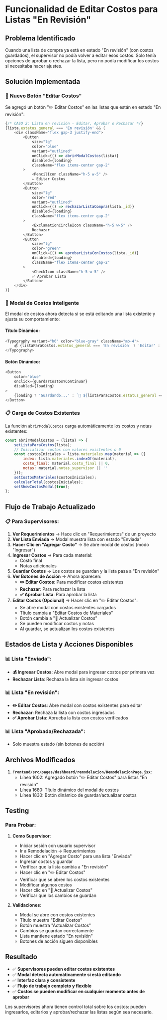 # Funcionalidad de Editar Costos para Listas "En Revisión"

## Problema Identificado

Cuando una lista de compra ya está en estado "En revisión" (con costos guardados), el supervisor no podía volver a editar esos costos. Solo tenía opciones de aprobar o rechazar la lista, pero no podía modificar los costos si necesitaba hacer ajustes.

## Solución Implementada

### 🔧 **Nuevo Botón "Editar Costos"**

Se agregó un botón "✏️ Editar Costos" en las listas que están en estado "En revisión":

```javascript
{/* CASO 2: Lista en revisión - Editar, Aprobar o Rechazar */}
{lista.estatus_general === 'En revisión' && (
    <div className="flex gap-3 justify-end">
        <Button
            size="lg"
            color="blue"
            variant="outlined"
            onClick={() => abrirModalCostos(lista)}
            disabled={loading}
            className="flex items-center gap-2"
        >
            <PencilIcon className="h-5 w-5" />
            ✏️ Editar Costos
        </Button>
        <Button
            size="lg"
            color="red"
            variant="outlined"
            onClick={() => rechazarListaCompra(lista._id)}
            disabled={loading}
            className="flex items-center gap-2"
        >
            <ExclamationCircleIcon className="h-5 w-5" />
            Rechazar
        </Button>
        <Button
            size="lg"
            color="green"
            onClick={() => aprobarListaConCostos(lista._id)}
            disabled={loading}
            className="flex items-center gap-2"
        >
            <CheckIcon className="h-5 w-5" />
            ✅ Aprobar Lista
        </Button>
    </div>
)}
```

### 🎯 **Modal de Costos Inteligente**

El modal de costos ahora detecta si se está editando una lista existente y ajusta su comportamiento:

#### **Título Dinámico:**
```javascript
<Typography variant="h6" color="blue-gray" className="mb-4">
    💰 {listaParaCostos.estatus_general === 'En revisión' ? 'Editar' : 'Ingresar'} Costos de Materiales
</Typography>
```

#### **Botón Dinámico:**
```javascript
<Button
    color="blue"
    onClick={guardarCostosYContinuar}
    disabled={loading}
>
    {loading ? 'Guardando...' : `💾 ${listaParaCostos.estatus_general === 'En revisión' ? 'Actualizar' : 'Guardar'} Costos`}
</Button>
```

### 📋 **Carga de Costos Existentes**

La función `abrirModalCostos` carga automáticamente los costos y notas existentes:

```javascript
const abrirModalCostos = (lista) => {
    setListaParaCostos(lista);
    // Inicializar costos con valores existentes o 0
    const costosIniciales = lista.materiales.map(material => ({
        index: lista.materiales.indexOf(material),
        costo_final: material.costo_final || 0,
        notas: material.notas_supervisor || ''
    }));
    setCostosMateriales(costosIniciales);
    calcularTotal(costosIniciales);
    setShowCostosModal(true);
};
```

## Flujo de Trabajo Actualizado

### 📋 **Para Supervisores:**

1. **Ver Requerimientos** → Hace clic en "Requerimientos" de un proyecto
2. **Ver Lista Enviada** → Modal muestra lista con estado "Enviada"
3. **Hacer Clic en "Agregar Costo"** → Se abre modal de costos (modo "Ingresar")
4. **Ingresar Costos** → Para cada material:
   - Costo final
   - Notas adicionales
5. **Guardar Costos** → Los costos se guardan y la lista pasa a "En revisión"
6. **Ver Botones de Acción** → Ahora aparecen:
   - **✏️ Editar Costos**: Para modificar costos existentes
   - **Rechazar**: Para rechazar la lista
   - **✅ Aprobar Lista**: Para aprobar la lista
7. **Editar Costos (Opcional)** → Hacer clic en "✏️ Editar Costos":
   - Se abre modal con costos existentes cargados
   - Título cambia a "Editar Costos de Materiales"
   - Botón cambia a "💾 Actualizar Costos"
   - Se pueden modificar costos y notas
   - Al guardar, se actualizan los costos existentes

## Estados de Lista y Acciones Disponibles

### 📊 **Lista "Enviada":**
- **💰 Ingresar Costos**: Abre modal para ingresar costos por primera vez
- **Rechazar Lista**: Rechaza la lista sin ingresar costos

### 📊 **Lista "En revisión":**
- **✏️ Editar Costos**: Abre modal con costos existentes para editar
- **Rechazar**: Rechaza la lista con costos ingresados
- **✅ Aprobar Lista**: Aprueba la lista con costos verificados

### 📊 **Lista "Aprobada/Rechazada":**
- Solo muestra estado (sin botones de acción)

## Archivos Modificados

1. **`Frontend/src/pages/dashboard/remodelacion/RemodelacionPage.jsx`**:
   - Línea 1602: Agregado botón "✏️ Editar Costos" para listas "En revisión"
   - Línea 1680: Título dinámico del modal de costos
   - Línea 1830: Botón dinámico de guardar/actualizar costos

## Testing

### Para Probar:

1. **Como Supervisor**:
   - Iniciar sesión con usuario supervisor
   - Ir a Remodelación → Requerimientos
   - Hacer clic en "Agregar Costo" para una lista "Enviada"
   - Ingresar costos y guardar
   - Verificar que la lista cambia a "En revisión"
   - Hacer clic en "✏️ Editar Costos"
   - Verificar que se abren los costos existentes
   - Modificar algunos costos
   - Hacer clic en "💾 Actualizar Costos"
   - Verificar que los cambios se guardan

2. **Validaciones**:
   - Modal se abre con costos existentes
   - Título muestra "Editar Costos"
   - Botón muestra "Actualizar Costos"
   - Cambios se guardan correctamente
   - Lista mantiene estado "En revisión"
   - Botones de acción siguen disponibles

## Resultado

- ✅ **Supervisores pueden editar costos existentes**
- ✅ **Modal detecta automáticamente si está editando**
- ✅ **Interfaz clara y consistente**
- ✅ **Flujo de trabajo completo y flexible**
- ✅ **Costos se pueden modificar en cualquier momento antes de aprobar**

Los supervisores ahora tienen control total sobre los costos: pueden ingresarlos, editarlos y aprobar/rechazar las listas según sea necesario.
